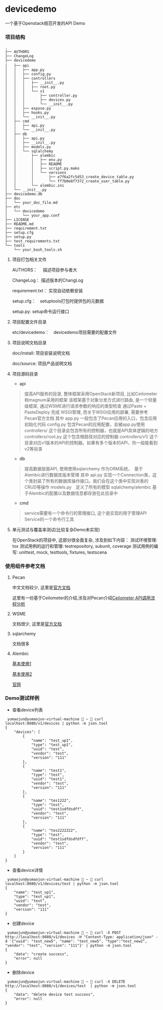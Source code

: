 # devicedemo

一个基于Openstack规范开发的API Demo

### 项目结构

```
.
├── AUTHORS      
├── ChangeLog    
├── devicedemo  
│   ├── api　　　　   
│   │   ├── app.py      
│   │   ├── config.py
│   │   ├── controllers
│   │   │   ├── __init__.py
│   │   │   ├── root.py
│   │   │   └── v1
│   │   │       ├── controller.py
│   │   │       ├── devices.py
│   │   │       └── __init__.py
│   │   ├── expose.py
│   │   ├── hooks.py
│   │   └── __init__.py
│   ├── cmd
│   │   ├── api.py
│   │   └── __init__.py
│   ├── db
│   │   ├── api.py
│   │   ├── __init__.py
│   │   ├── models.py
│   │   └── sqlalchemy
│   │       ├── alembic
│   │       │   ├── env.py
│   │       │   ├── README
│   │       │   ├── script.py.mako
│   │       │   └── versions
│   │       │       ├── e7f6a2fc5d53_create_device_table.py
│   │       │       └── ff7b0e8f7372_create_user_table.py
│   │       └── alembic.ini
│   └── __init__.py
├── devicedemo.db
├── doc
│   └── your_doc_file.md
├── etc
│   └── devicedemo
│       └── your_app.conf
├── LICENSE
├── README.md
├── requirement.txt
├── setup.cfg
├── setup.py
├── test_requirements.txt
└── tools
    └── your_bash_tools.sh
```

1. 项目打包相关文件

    AUTHORS：　 描述项目参与者大
    
    ChangeLog：  描述版本的ChangLog
    
    requirement.txt： 实现自动依赖安装
    
    setup.cfg：　setuptools打包时提供包的元数据
    
    setup.py:    setup命令运行接口

2. 项目配置文件目录

    etc/devicedemo：　devicedemo项目需要的配置文件

3. 项目说明文档目录

    doc/install:  项目安装说明文档
    
    doc/source:   项目产品说明文档

4. 项目源码目录

    + api
    
    > 提高API服务的目录, 整体框架采用OpenStack新项目, 比如Ceilometer和magnum采用的框架
    > 该框架基于对象分发方式进行路由, 是一个轻量级框架, 通过WSME进行请求参数的响应的类型检查
    > 通过Paste + PasteDeploy 完成 WSGI管理, 而关于WSGI应用的部署, 需要参考Pecan官方文档
    > 其中
    > app.py 一般包含了Pecan应用的入口，包含应用初始化代码
    > config.py 包含Pecan的应用配置，会被app.py使用
    > controllers/ 这个目录会包含所有的控制器，也就是API具体逻辑的地方
    > controllers/root.py 这个包含根路径对应的控制器
    > controllers/v1/ 这个目录对应v1版本的API的控制器。如果有多个版本的API，你一般能看到v2等目录
    
    + db
    
    > 提高数据层面API, 使用使用sqlarchemy 作为ORM系统，　基于Alembic进行数据库版本管理
    > 其中
    > api.py 实现一个Connection类，这个类封装了所有的数据库操作接口。我们会在这个类中实现对表的CRUD等操作
    > models.py　定义了所有的模型
    > sqlalchemy/alembic 基于Alembic的配置以及数据信息都存放在此目录中
    
    + cmd
    
    > service需要有一个命令行的管理接口, 这个是实现的用于管理API Service的一个命令行工具
    
5. 单元测试与覆盖率测试(比较复杂Demo未实现)

    在OpenStack的项目中, 这部分很全面复杂, 涉及到如下内容：
	测试环境管理: tox
	测试用例的运行和管理: testrepository, subunit, coverage
	测试用例的编写: unittest, mock, testtools, fixtures, testscena


### 使用组件参考文档
1. Pecan

    中文文档较少, 这里是[官方文档](http://pecan.readthedocs.io/en/latest/)
    
    这里有一份基于Ceilometer的介绍,涉及对Pecan介绍[Ceilometer API调用流程分析](http://blog.csdn.net/s1234567_89/article/details/51890459)

2. WSME

    文档很少, 这里是[官方文档](https://pythonhosted.org/WSME/)

3. sqlarchemy

    文档很多

4. Alembic

     [基本使用1](http://blog.csdn.net/oranyujian/article/details/48464365)
     
     [基本使用2](http://www.codeweblog.com/%E4%BD%BF%E7%94%A8alembic/)
     
     [官网](http://www.alembic.io/)
    

### Demo测试样例

 - 查看device列表

```
 yumaojun@yumaojun-virtual-machine  ~  curl localhost:8080/v1/devices | python -m json.tool 
{
    "devices": [
        {
            "name": "test_up1",
            "type": "test_up1",
            "uuid": "test",
            "vendor": "test",
            "version": "111"
        },
        {
            "name": "test1",
            "type": "test",
            "uuid": "test1",
            "vendor": "test",
            "version": "111"
        },
        {
            "name": "tes1222",
            "type": "test",
            "uuid": "test1sdfdsdff",
            "vendor": "test",
            "version": "111"
        },
        {
            "name": "tes2222222",
            "type": "test",
            "uuid": "test1sdfdsdfdff",
            "vendor": "test",
            "version": "111"
        }
    ]
}
```

- 查看device详情

```
 yumaojun@yumaojun-virtual-machine  ~  curl localhost:8080/v1/devices/test | python -m json.tool
{
    "name": "test_up1",
    "type": "test_up1",
    "uuid": "test",
    "vendor": "test",
    "version": "111"
}

```

- 创建device

```
 yumaojun@yumaojun-virtual-machine  ~  curl -X POST http://localhost:8080/v1/devices -H "Content-Type: application/json" -d '{"uuid": "test_new5", "name": "test_new5", "type":"test_new2", "vendor": "test", "version": "111"}' | python -m json.tool
{
    "data": "create success",
    "error": null
}
```

- 删除device

```
 yumaojun@yumaojun-virtual-machine  ~  curl -X DELETE http://localhost:8080/v1/devices/test  | python -m json.tool
{
    "data": "delete device test success",
    "error": null
}
```